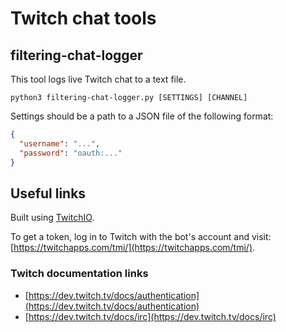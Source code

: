 # Twitch chat tools

## filtering-chat-logger

This tool logs live Twitch chat to a text file.
 
```python3
python3 filtering-chat-logger.py [SETTINGS] [CHANNEL]
```

Settings should be a path to a JSON file of the following format:
 
```json
{
  "username": "...",
  "password": "oauth:..."
}
```

## Useful links

Built using [TwitchIO](https://github.com/TwitchIO/TwitchIO).

To get a token, log in to Twitch with the bot's account and visit: [https://twitchapps.com/tmi/](https://twitchapps.com/tmi/).

### Twitch documentation links

+ [https://dev.twitch.tv/docs/authentication](https://dev.twitch.tv/docs/authentication)
+ [https://dev.twitch.tv/docs/irc](https://dev.twitch.tv/docs/irc)
